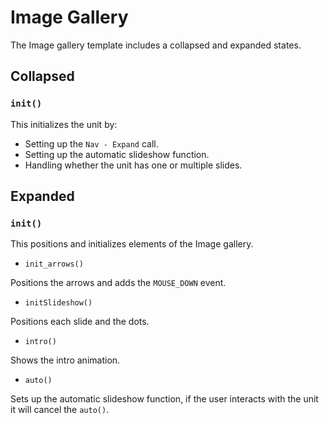 # Image Gallery

The Image gallery template includes a collapsed and expanded states.

## Collapsed

### `init()`

This initializes the unit by: 

* Setting up the `Nav - Expand` call.
* Setting up the automatic slideshow function.
* Handling whether the unit has one or multiple slides.

## Expanded

### `init()`

This positions and initializes elements of the Image gallery.

* `init_arrows()`

Positions the arrows and adds the `MOUSE_DOWN` event.

* `initSlideshow()`

Positions each slide and the dots.

* `intro()`

Shows the intro animation.

* `auto()`

Sets up the automatic slideshow function, if the user interacts with the unit it will cancel the `auto()`.
